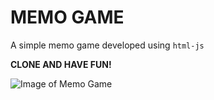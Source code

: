 # MEMO GAME
A simple memo game developed using `html-js`

**CLONE AND HAVE FUN!**

![Image of Memo Game](https://lh4.googleusercontent.com/oo0ZsSPU5d5DLv-u2MP33iSNQo6_l-HnqXWGPQ8Zcrm1Fv8qp1LPenLcWu0nGaYoQ2p52LwF-Ov3a4hklwIr=w1920-h974-rw)
